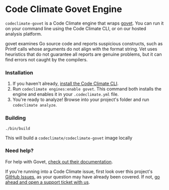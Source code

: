 # Code Climate Govet Engine

`codeclimate-govet` is a Code Climate engine that wraps [govet](https://godoc.org/golang.org/x/tools/cmd/vet). You can run it on your command line using the Code Climate CLI, or on our hosted analysis platform.

govet examines Go source code and reports suspicious constructs, such as Printf calls whose arguments do not align with the format string. Vet uses heuristics that do not guarantee all reports are genuine problems, but it can find errors not caught by the compilers.

### Installation

1. If you haven't already, [install the Code Climate CLI](https://github.com/codeclimate/codeclimate).
2. Run `codeclimate engines:enable govet`. This command both installs the engine and enables it in your `.codeclimate.yml` file.
3. You're ready to analyze! Browse into your project's folder and run `codeclimate analyze`.

### Building

```console
./bin/build
```

This will build a `codeclimate/codeclimate-govet` image locally

### Need help?

For help with Govet, [check out their documentation](https://godoc.org/golang.org/x/tools/cmd/vet).

If you're running into a Code Climate issue, first look over this project's [GitHub Issues](https://github.com/codeclimate/codeclimate-govet/issues), as your question may have already been covered. If not, [go ahead and open a support ticket with us](https://codeclimate.com/help).
